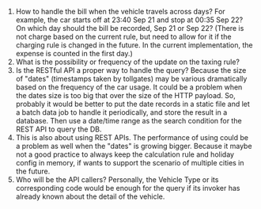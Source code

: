 1. How to handle the bill when the vehicle travels across days? 
   For example, the car starts off at 23:40 Sep 21 and stop at 00:35 Sep 22? On which day should the bill be recorded, Sep 21 or Sep 22? (There is not charge based on the current rule, but need to allow for it if the charging rule is changed in the future. In the current implementation, the expense is counted in the first day.)
2. What is the possibility or frequency of the update on the taxing rule? 
3. Is the RESTful API a proper way to handle the query? Because the size of "dates" (timestamps taken by tollgates) may be various dramatically based on the frequency of the car usage. It could be a problem when the dates size is too big that over the size of the HTTP payload. So, probably it would be better to put the date records in a static
   file and let a batch data job to handle it periodically, and store the result in a database. Then use a date/time range as the search condition for the REST API to query the DB.
4. This is also about using REST APIs. The performance of using could be a problem as well when the "dates" is growing bigger. Because it maybe not a good practice to always keep the calculation rule and holiday config in memory, 
   if wants to support the scenario of multiple cities in the future.
5. Who will be the API callers? Personally, the Vehicle Type or its corresponding code would be enough for the query if its invoker has already known about the detail of the vehicle.

